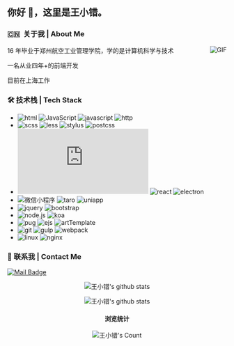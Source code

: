 ## 你好 👋，这里是王小错。

### 🇨🇳 ‍ 关于我 | About Me

<img align="right" alt="GIF" src="https://media.giphy.com/media/836HiJc7pgzy8iNXCn/giphy.gif" />

16 年毕业于郑州航空工业管理学院，学的是计算机科学与技术

一名从业四年+的前端开发

目前在上海工作

### 🛠 技术栈 | Tech Stack

- ![html](https://img.shields.io/badge/-html-333333?style=flat&logo=html5) ![JavaScript](https://img.shields.io/badge/-css-333333?style=flat&logo=css3) ![javascript](https://img.shields.io/badge/-javascript-333333?style=flat&logo=javascript) ![http](https://img.shields.io/badge/-http-333333?style=flat)
- ![scss](https://img.shields.io/badge/-scss-333333?style=flat&logo=sass) ![less](https://img.shields.io/badge/-less-333333?style=flat&logo=less) ![stylus](https://img.shields.io/badge/-stylus-333333?style=flat&logo=stylus) ![postcss](https://img.shields.io/badge/-postcss-333333?style=flat&logo=postcss)
- ![vue](https://img.shields.io/badge/-vue全家桶-333333?style=flat&logo=vue.js) ![react](https://img.shields.io/badge/-react全家桶-333333?style=flat&logo=react) ![electron](https://img.shields.io/badge/-electron-333333?style=flat&logo=electron)
- ![微信小程序](https://img.shields.io/badge/-微信小程序-333333?style=flat&logo=wechat) ![taro](https://img.shields.io/badge/-taro-333333?style=flat) ![uniapp](https://img.shields.io/badge/-uniapp-333333?style=flat)
- ![jquery](https://img.shields.io/badge/-jquery-333333?style=flat&logo=jquery) ![bootstrap](https://img.shields.io/badge/-bootstrap-333333?style=flat&logo=bootstrap)
- ![node.js](https://img.shields.io/badge/-node.js-333333?style=flat&logo=node.js) ![koa](https://img.shields.io/badge/-koa-333333?style=flat)
- ![pug](https://img.shields.io/badge/-pug-333333?style=flat&logo=pug) ![ejs](https://img.shields.io/badge/-ejs-333333?style=flat) ![artTemplate](https://img.shields.io/badge/-artTemplate-333333?style=flat)
- ![git](https://img.shields.io/badge/-git-333333?style=flat&logo=git) ![gulp](https://img.shields.io/badge/-gulp-333333?style=flat&logo=gulp) ![webpack](https://img.shields.io/badge/-webpack-333333?style=flat&logo=webpack)
- ![linux](https://img.shields.io/badge/-linux-333333?style=flat&logo=linux) ![nginx](https://img.shields.io/badge/-nginx-333333?style=flat&logo=nginx)

### 📧 联系我 | Contact Me

[![Mail Badge](https://img.shields.io/badge/Email-xiaocuo.wang@outlook.com-dd6387?style=flat&logoColor=white&link=mailto:xiaocuo.wang@outlook.com)](mailto:xiaocuo.wang@outlook.com)

<p align="center">
  <img src="https://github-readme-stats.vercel.app/api?username=wangxiaocuo&theme=dracula&show_icons=true" alt="王小错's github stats" />
</p>

<p align="center">
  <img src="https://github-readme-stats.vercel.app/api/top-langs/?username=wangxiaocuo&theme=dracula&show_icons=true" alt="王小错's github stats" />
</p>

<h4 align="center">浏览统计</h4>
<p align="center">
  <img src="https://profile-counter.glitch.me/{wangxiaocuo}/count.svg" alt="王小错's Count" />
</p>

